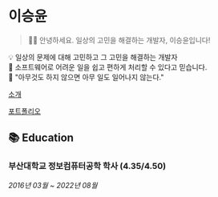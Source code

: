 # 이승윤

> 👋🏻 안녕하세요. 일상의 고민을 해결하는 개발자, 이승윤입니다!

💡 일상의 문제에 대해 고민하고 그 고민을 해결하는 개발자  
💭 소프트웨어로 어려운 일을 쉽고 편하게 처리할 수 있다고 믿습니다.  
💬 "아무것도 하지 않으면 아무 일도 일어나지 않는다."  

[소개](https://leeseungyun.notion.site/93529aaa37ad4858915b3e5354ab0cf0)

[포트폴리오](https://leeseungyun.notion.site/c712f1081df448499c5429a5cceb962a)

## 📚 Education
### 부산대학교 정보컴퓨터공학 학사 (4.35/4.50)

*2016년 03월 ~ 2022년 08월*


